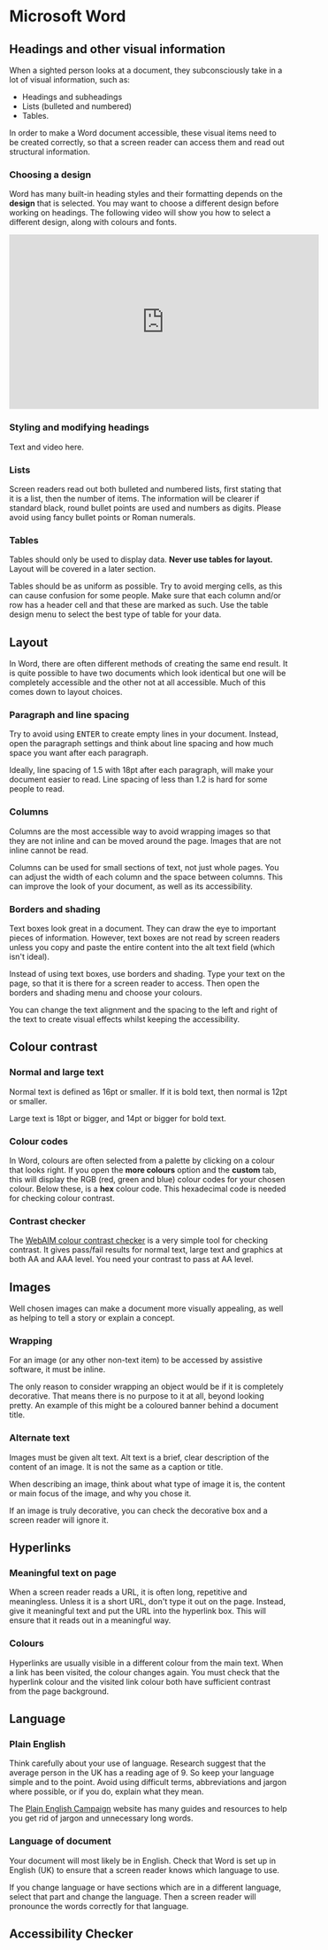 # Microsoft Word

## Headings and other visual information

When a sighted person looks at a document, they subconsciously take in a lot of visual information, such as:

- Headings and subheadings
- Lists (bulleted and numbered)
- Tables.

In order to make a Word document accessible, these visual items need to be created correctly, so that a screen reader can access them and read out structural information.

### Choosing a design

Word has many built-in heading styles and their formatting depends on the **design** that is selected. You may want to choose a different design before working on headings. The following video will show you how to select a different design, along with colours and fonts.

<iframe width="560" height="315" src="https://www.youtube.com/embed/OtiqW_KAoQY" title="YouTube video player" frameborder="0" allow="accelerometer; autoplay; clipboard-write; encrypted-media; gyroscope; picture-in-picture" allowfullscreen></iframe>

### Styling and modifying headings

Text and video here.

### Lists

Screen readers read out both bulleted and numbered lists, first stating that it is a list, then the number of items. The information will be clearer if standard black, round bullet points are used and numbers as digits. Please avoid using fancy bullet points or Roman numerals.

### Tables

Tables should only be used to display data. **Never use tables for layout.** Layout will be covered in a later section.

Tables should be as uniform as possible. Try to avoid merging cells, as this can cause confusion for some people. Make sure that each column and/or row has a header cell and that these are marked as such. Use the table design menu to select the best type of table for your data.

## Layout

In Word, there are often different methods of creating the same end result. It is quite possible to have two documents which look identical but one will be completely accessible and the other not at all accessible. Much of this comes down to layout choices.

### Paragraph and line spacing

Try to avoid using <kbd>ENTER</kbd> to create empty lines in your document. Instead, open the paragraph settings and think about line spacing and how much space you want after each paragraph. 

Ideally, line spacing of 1.5 with 18pt after each paragraph, will make your document easier to read. Line spacing of less than 1.2 is hard for some people to read.

### Columns

Columns are the most accessible way to avoid wrapping images so that they are not inline and can be moved around the page. Images that are not inline cannot be read.

Columns can be used for small sections of text, not just whole pages. You can adjust the width of each column and the space between columns. This can improve the look of your document, as well as its accessibility.

### Borders and shading

Text boxes look great in a document. They can draw the eye to important pieces of information. However, text boxes are not read by screen readers unless you copy and paste the entire content into the alt text field (which isn't ideal). 

Instead of using text boxes, use borders and shading. Type your text on the page, so that it is there for a screen reader to access. Then open the borders and shading menu and choose your colours. 

You can change the text alignment and the spacing to the left and right of the text to create visual effects whilst keeping the accessibility.

## Colour contrast

### Normal and large text

Normal text is defined as 16pt or smaller. If it is bold text, then normal is 12pt or smaller.

Large text is 18pt or bigger, and 14pt or bigger for bold text.

### Colour codes

In Word, colours are often selected from a palette by clicking on a colour that looks right. If you open the **more colours** option and the **custom** tab, this will display the RGB (red, green and blue) colour codes for your chosen colour. Below these, is a **hex** colour code. This hexadecimal code is needed for checking colour contrast.

### Contrast checker

The [WebAIM colour contrast checker](https://webaim.org/resources/contrastchecker/) is a very simple tool for checking contrast. It gives pass/fail results for normal text, large text and graphics at both AA and AAA level. You need your contrast to pass at AA level.

## Images

Well chosen images can make a document more visually appealing, as well as helping to tell a story or explain a concept. 

### Wrapping

For an image (or any other non-text item) to be accessed by assistive software, it must be inline. 

The only reason to consider wrapping an object would be if it is completely decorative. That means there is no purpose to it at all, beyond looking pretty. An example of this might be a coloured banner behind a document title.

### Alternate text

Images must be given alt text. Alt text is a brief, clear description of the content of an image. It is not the same as a caption or title. 

When describing an image, think about what type of image it is, the content or main focus of the image, and why you chose it. 

If an image is truly decorative, you can check the decorative box and a screen reader will ignore it.

## Hyperlinks

### Meaningful text on page

When a screen reader reads a URL, it is often long, repetitive and meaningless. Unless it is a short URL, don't type it out on the page. Instead, give it meaningful text and put the URL into the hyperlink box. This will ensure that it reads out in a meaningful way.

### Colours

Hyperlinks are usually visible in a different colour from the main text. When a link has been visited, the colour changes again. You must check that the hyperlink colour and the visited link colour both have sufficient contrast from the page background. 

## Language

### Plain English

Think carefully about your use of language. Research suggest that the average person in the UK has a reading age of 9. So keep your language simple and to the point. Avoid using difficult terms, abbreviations and jargon where possible, or if you do, explain what they mean.

The [Plain English Campaign](http://www.plainenglish.co.uk/) website has many guides and resources to help you get rid of jargon and unnecessary long words. 

### Language of document

Your document will most likely be in English. Check that Word is set up in English (UK) to ensure that a screen reader knows which language to use.

If you change language or have sections which are in a different language, select that part and change the language. Then a screen reader will pronounce the words correctly for that language.

## Accessibility Checker

